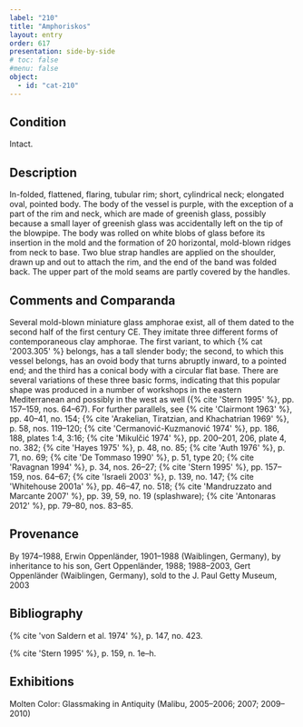 ```yaml
---
label: "210"
title: "Amphoriskos"
layout: entry
order: 617
presentation: side-by-side
# toc: false
#menu: false 
object:
  - id: "cat-210"
---
```


## Condition

Intact.

## Description

In-folded, flattened, flaring, tubular rim; short, cylindrical neck; elongated oval, pointed body. The body of the vessel is purple, with the exception of a part of the rim and neck, which are made of greenish glass, possibly because a small layer of greenish glass was accidentally left on the tip of the blowpipe. The body was rolled on white blobs of glass before its insertion in the mold and the formation of 20 horizontal, mold-blown ridges from neck to base. Two blue strap handles are applied on the shoulder, drawn up and out to attach the rim, and the end of the band was folded back. The upper part of the mold seams are partly covered by the handles.

## Comments and Comparanda

Several mold-blown miniature glass amphorae exist, all of them dated to the second half of the first century CE. They imitate three different forms of contemporaneous clay amphorae. The first variant, to which {% cat '2003.305' %} belongs, has a tall slender body; the second, to which this vessel belongs, has an ovoid body that turns abruptly inward, to a pointed end; and the third has a conical body with a circular flat base. There are several variations of these three basic forms, indicating that this popular shape was produced in a number of workshops in the eastern Mediterranean and possibly in the west as well ({% cite 'Stern 1995' %}, pp. 157–159, nos. 64–67). For further parallels, see {% cite 'Clairmont 1963' %}, pp. 40–41, no. 154; {% cite 'Arakelian, Tiratzian, and Khachatrian 1969' %}, p. 58, nos. 119–120; {% cite 'Cermanović-Kuzmanović 1974' %}, pp. 186, 188, plates 1:4, 3:16; {% cite 'Mikulčić 1974' %}, pp. 200–201, 206, plate 4, no. 382; {% cite 'Hayes 1975' %}, p. 48, no. 85; {% cite 'Auth 1976' %}, p. 71, no. 69; {% cite 'De Tommaso 1990' %}, p. 51, type 20; {% cite 'Ravagnan 1994' %}, p. 34, nos. 26–27; {% cite 'Stern 1995' %}, pp. 157–159, nos. 64–67; {% cite 'Israeli 2003' %}, p. 139, no. 147; {% cite 'Whitehouse 2001a' %}, pp. 46–47, no. 518; {% cite 'Mandruzzato and Marcante 2007' %}, pp. 39, 59, no. 19 (splashware); {% cite 'Antonaras 2012' %}, pp. 79–80, nos. 83–85.

## Provenance

By 1974–1988, Erwin Oppenländer, 1901–1988 (Waiblingen, Germany), by inheritance to his son, Gert Oppenländer, 1988; 1988–2003, Gert Oppenländer (Waiblingen, Germany), sold to the J. Paul Getty Museum, 2003

## Bibliography

{% cite 'von Saldern et al. 1974' %}, p. 147, no. 423.

{% cite 'Stern 1995' %}, p. 159, n. 1e–h.

## Exhibitions

Molten Color: Glassmaking in Antiquity (Malibu, 2005–2006; 2007; 2009–2010)